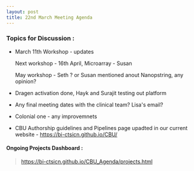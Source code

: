 ```yaml
---
layout: post
title: 22nd March Meeting Agenda
---
```

### Topics for Discussion :

* March 11th Workshop - updates

  Next workshop - 16th April, Microarray - Susan
 
  May workshop - Seth ? or Susan mentioned anout Nanopstring, any opinion?

* Dragen activation done, Hayk and Surajit testing out platform

* Any final meeting dates with the clinical team? Lisa's email?

* Colonial one - any improvemnets

* CBU Authorship guidelines and Pipelines page upadted in our current website - https://bi-ctsicn.github.io/CBU/


#### Ongoing Projects Dashboard :

> https://bi-ctsicn.github.io/CBU_Agenda/projects.html

